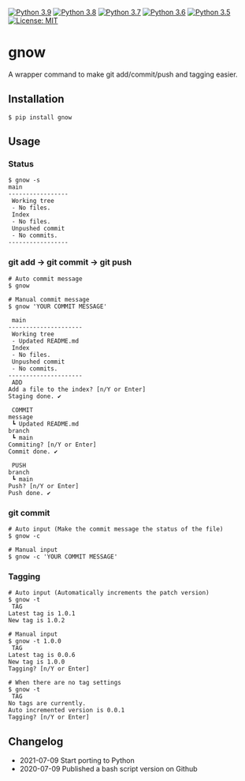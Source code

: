 [![Python 3.9](https://github.com/addshlab/gnow/actions/workflows/python39.yml/badge.svg)](https://github.com/addshlab/gnow/actions/workflows/python39.yml)
[![Python 3.8](https://github.com/addshlab/gnow/actions/workflows/python38.yml/badge.svg)](https://github.com/addshlab/gnow/actions/workflows/python38.yml)
[![Python 3.7](https://github.com/addshlab/gnow/actions/workflows/python37.yml/badge.svg)](https://github.com/addshlab/gnow/actions/workflows/python37.yml)
[![Python 3.6](https://github.com/addshlab/gnow/actions/workflows/python36.yml/badge.svg)](https://github.com/addshlab/gnow/actions/workflows/python36.yml)
[![Python 3.5](https://github.com/addshlab/gnow/actions/workflows/python35.yml/badge.svg)](https://github.com/addshlab/gnow/actions/workflows/python35.yml)
[![License: MIT](https://img.shields.io/badge/License-MIT-yellow.svg)](https://opensource.org/licenses/MIT)

# gnow

A wrapper command to make git add/commit/push and tagging easier.

## Installation

```
$ pip install gnow
```

## Usage

### Status

```
$ gnow -s
main
-----------------
 Working tree
 - No files.
 Index
 - No files.
 Unpushed commit
 - No commits.
-----------------
```

### git add -> git commit -> git push

```
# Auto commit message
$ gnow

# Manual commit message
$ gnow 'YOUR COMMIT MESSAGE'

 main
---------------------
 Working tree
 - Updated README.md
 Index
 - No files.
 Unpushed commit
 - No commits.
---------------------
 ADD
Add a file to the index? [n/Y or Enter]
Staging done. ✔

 COMMIT
message
 ┗ Updated README.md
branch
 ┗ main
Commiting? [n/Y or Enter]
Commit done. ✔

 PUSH
branch
 ┗ main
Push? [n/Y or Enter]
Push done. ✔
```

### git commit

```
# Auto input (Make the commit message the status of the file)
$ gnow -c

# Manual input
$ gnow -c 'YOUR COMMIT MESSAGE'
```

### Tagging

```
# Auto input (Automatically increments the patch version)
$ gnow -t
 TAG
Latest tag is 1.0.1
New tag is 1.0.2

# Manual input
$ gnow -t 1.0.0
 TAG
Latest tag is 0.0.6
New tag is 1.0.0
Tagging? [n/Y or Enter]

# When there are no tag settings
$ gnow -t
 TAG
No tags are currently.
Auto incremented version is 0.0.1
Tagging? [n/Y or Enter]
```

## Changelog

- 2021-07-09 Start porting to Python
- 2020-07-09 Published a bash script version on Github
